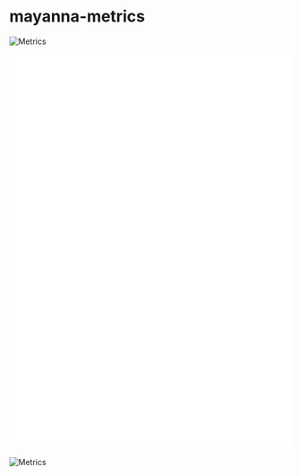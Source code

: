 # mayanna-metrics

![Metrics](https://metrics.lecoq.io/mayannaoliveira?template=classic&isocalendar=1&base=header%2C%20activity%2C%20community%2C%20repositories%2C%20metadata&base.indepth=false&base.hireable=false&base.skip=false&isocalendar=false&isocalendar.duration=full-year&config.timezone=America%2FBahia)

![Metrics](/github-metrics.svg)

![Metrics](https://metrics.lecoq.io/mayannaoliveira)

